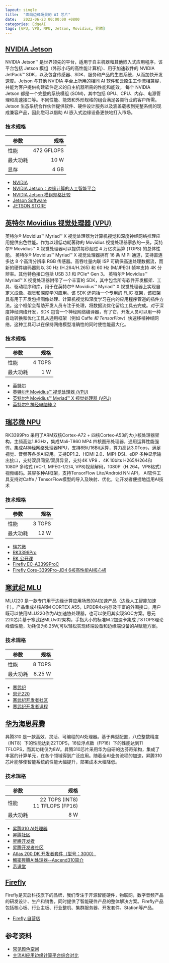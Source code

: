 ```yaml
---
layout: single
title:  "面向边缘场景的 AI 芯片"
date:   2022-06-23 00:00:00 +0800
categories: EdgeAI
tags: [GPU, VPU, NPU, Jetson, Movidius, 昇腾]
---
```


## [NVIDIA Jetson](https://www.nvidia.cn/autonomous-machines/embedded-systems/)
NVIDIA Jetson™ 是世界领先的平台，适用于自主机器和其他嵌入式应用程序。该平台包括 Jetson 模组（外形小巧的高性能计算机）、用于加速软件的 NVIDIA JetPack™ SDK，以及包含传感器、SDK、服务和产品的生态系统，从而加快开发速度。Jetson 与其他 NVIDIA 平台上所用的相同 AI 软件和云原生工作流相兼容，并能为客户提供构建软件定义的自主机器所需的性能和能效。
每个 NVIDIA Jetson 都是一个完整的系统模组 (SOM)，其中包括 GPU、CPU、内存、电源管理和高速接口等。不同性能、能效和外形规格的组合满足各类行业的客户所需。Jetson 生态系统合作伙伴提供软件、硬件设计服务以及涵盖载板到完整系统的现成兼容产品，因此您可以借助 AI 嵌入式边缘设备更快地打入市场。

### 技术规格

| 参数 | 规格 |
| --- | ---: |
| 性能 | 472 GFLOPS |
| 最大功耗 | 10 W |
| 显存 | 4 GB |

* [NVIDIA](https://www.nvidia.cn/)
* [NVIDIA Jetson：边缘计算的人工智能平台](https://www.nvidia.cn/autonomous-machines/embedded-systems/)
* [NVIDIA Jetson 模组规格比较](https://www.nvidia.cn/autonomous-machines/embedded-systems/#jetson-compare)
* [Jetson Software](https://developer.nvidia.com/embedded/develop/software)
* [JETSON STORE](https://store.nvidia.com/en-us/jetson/store/?page=1&limit=9&locale=en-us)


## [英特尔 Movidius 视觉处理器 (VPU)](https://www.intel.cn/content/www/cn/zh/products/details/processors/movidius-vpu.html)
英特尔® Movidius™ Myriad™ X 视觉处理器为计算机视觉和深度神经网络推理应用提供出色性能。作为以超低功耗著称的 Movidius 视觉处理器家族的一员，英特尔® Movidius™ X 视觉处理器可以提供每秒超过 4 万亿次运算 (TOPS) 的总体性能。
英特尔® Movidius™ Myriad™ X 视觉处理器拥有 16 条 MIPI 通道，支持直连多达 8 个高清分辨率 RGB 传感器。高吞吐量内联 ISP 可确保高速处理数据流，而新的硬件编码器则以 30 Hz (H.264/H.265) 和 60 Hz (M/JPEG) 帧率支持 4K 分辨率。其他特色接口包括 USB 3.1 和 PCIe* Gen 3。
英特尔® Movidius™ Myriad™ X 视觉处理器附带了一个丰富的 SDK，其中包含所有软件开发框架、工具、驱动程序和库，用于在英特尔® Movidius™ Myriad™ X 视觉处理器上实现自定义成像、视觉和深度学习应用。该 SDK 还包括一个专用的 FLIC 框架，该框架具有用于开发包括图像处理、计算机视觉和深度学习在内的应用程序管道的插件方法。这个框架会帮助开发人员专注于处理，将数据流优化留给工具去完成。对于深度神经网络开发，SDK 包含一个神经网络编译器，有了它，开发人员可以用一种自动转换和优化工具从通用框架（例如 Caffe *和 TensorFlow*）快速移植神经网络，这种工具可以在保持网络模型准确性的同时使性能最大化。

### 技术规格

| 参数 | 规格 |
| --- | ---: |
| 性能 | 4 TOPS |
| 最大功耗 | 1 W |

* [英特尔](https://www.intel.cn/)
* [英特尔® Movidius™ 视觉处理器 (VPU)](https://www.intel.cn/content/www/cn/zh/products/details/processors/movidius-vpu.html)
* [英特尔® Movidius™ Myriad™ X 视觉处理器 (VPU)](https://www.intel.cn/content/www/cn/zh/products/docs/processors/movidius-vpu/myriad-x-product-brief.html)
* [英特尔® 神经电脑棒 2](https://www.intel.cn/content/www/cn/zh/developer/tools/neural-compute-stick/overview.html)


## [瑞芯微 NPU](https://www.rock-chips.com/a/cn/yingyongfangan/rengongzhineng/index.html)
RK3399Pro 采用了ARM双核Cortex-A72 + 四核Cortex-A53的大小核处理器架构，主频高达1.8GHz，集成Mali-T860 MP4 四核图形处理器，通用运算性能强悍。集成AI神经网络处理器NPU，支持8Bit/16Bit运算，算力高达3.0Tops，满足视觉、音频等各类AI应用。支持DP1.2、HDMI 2.0、MIPI-DSI、eDP 多种显示输出接口，支持双屏同显/双屏异显，支持4K VP9 、4K 10bits H265/H264和1080P 多格式 (VC-1, MPEG-1/2/4, VP8)视频解码，1080P（H.264，VP8格式）视频编码。兼容多种AI框架，支持TensorFlow Lite/Android NN API， AI软件工具支持对Caffe / TensorFlow模型的导入及映射、优化，让开发者便捷地运用AI技术

### 技术规格

| 参数 | 规格 |
| --- | ---: |
| 性能 | 3 TOPS |
| 最大功耗 | 12 W |

* [瑞芯微](https://www.rock-chips.com)
* [RK3399Pro](https://www.rock-chips.com/a/cn/product/RK33xilie/2018/0130/873.html)
* [RK 公开课](https://www.bilibili.com/video/BV16Y4y147SK)
* [Firefly EC-A3399ProC](https://wiki.t-firefly.com/zh_CN/EC-A3399ProC/started.html)
* [Firefly Core-3399Pro-JD4 6核高性能AI核心板](https://www.t-firefly.com/product/coreboard/core_3399pro_jd4.html)


## [寒武纪 MLU](https://www.cambricon.com/index.php?m=content&c=index&a=lists&catid=55)
MLU220 是一款专门用于边缘计算应用场景的AI加速产品（边缘人工智能加速卡）。产品集成4核ARM CORTEX A55，LPDDR4x内存及丰富的外围接口。用户既可以使用MLU220作为AI加速协处理器，也可以使用其实现SOC方案。思元220芯片基于寒武纪MLUv02架构，手指大小的标准M.2加速卡集成了8TOPS理论峰值性能，功耗仅为8.25W,可以轻松实现终端设备和边缘端设备的AI赋能方案。

### 技术规格

| 参数 | 规格 |
| --- | ---: |
| 性能 | 8 TOPS |
| 最大功耗 | 8.25 W |

* [寒武纪](https://www.cambricon.com)
* [思元220](https://www.cambricon.com/index.php?m=content&c=index&a=lists&catid=55)
* [寒武纪开发者社区](https://developer.cambricon.com)
* [寒武纪开发者课程](https://space.bilibili.com/503203932)


## [华为海思昇腾](https://e.huawei.com/cn/products/cloud-computing-dc/atlas/ascend-310)
昇腾310 是一款高效、灵活、可编程的AI处理器。基于典型配置，八位整数精度（INT8）下的性能达到22TOPS，16位浮点数（FP16）下的性能达到11 TFLOPS，而其功耗仅为8W。昇腾310芯片采用华为自研的达芬奇架构，集成了丰富的计算单元，在各个领域得到广泛应用。随着全AI业务流程的加速，昇腾310芯片能够使智能系统的性能大幅提升，部署成本大幅降低。

### 技术规格

| 参数 | 规格 |
| --- | ---: |
| 性能 | 22 TOPS (INT8)<br> 11 TFLOPS (FP16) |
| 最大功耗 | 8 W |

* [昇腾310 AI处理器](https://e.huawei.com/cn/products/cloud-computing-dc/atlas/ascend-310)
* [昇腾社区](https://www.hiascend.com/zh/)
* [昇腾开发者](https://www.hiascend.com/zh/developer)
* [昇腾开发者社区](https://developer.huaweicloud.com/techfield/ascend.html)
* [Atlas 200 DK 开发者套件（型号：3000）](https://e.huawei.com/cn/products/cloud-computing-dc/atlas/atlas-200)
* [解密昇腾AI处理器--Ascend310简介](https://bbs.huaweicloud.com/blogs/134143)
* [芯课堂](https://www.hisilicon.com/cn/chip-academy)


## [Firefly](https://www.t-firefly.com)
Firefly是天启科技旗下的品牌，我们专注于开源智能硬件，物联网，数字音频产品的研发设计、生产和销售，同时提供了智能硬件产品的整体解决方案。Firefly产品包括核心板、行业主板、行业整机、集群服务器、开发套件、Station等产品。

* [Firefly 自营店](https://t-firefly.taobao.com)


## 参考资料
* [常见颜色空间](https://www.jianshu.com/p/f0e6382dd825)
* [主流AI应用边缘计算平台综合对比](https://zhuanlan.zhihu.com/p/382557252)
